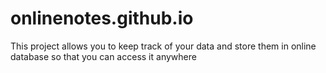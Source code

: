 # onlinenotes.github.io
This project allows you to keep track of your data and store them in online database so that you can access it anywhere
